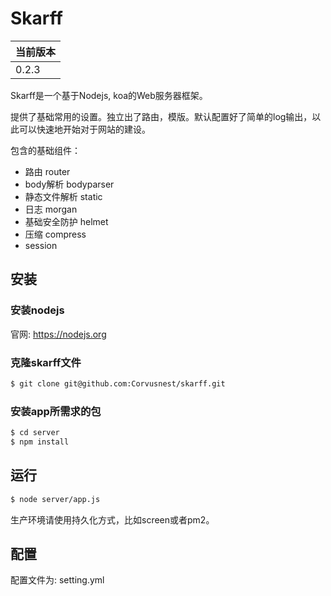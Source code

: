# Skarff

| 当前版本 |
| --- |
| 0.2.3 |

Skarff是一个基于Nodejs, koa的Web服务器框架。

提供了基础常用的设置。独立出了路由，模版。默认配置好了简单的log输出，以此可以快速地开始对于网站的建设。

包含的基础组件：

  - 路由 router
  - body解析 bodyparser
  - 静态文件解析 static
  - 日志 morgan
  - 基础安全防护 helmet
  - 压缩 compress
  - session

## 安装

### 安装nodejs

官网: https://nodejs.org

### 克隆skarff文件

```sh
$ git clone git@github.com:Corvusnest/skarff.git
```

### 安装app所需求的包

```sh
$ cd server
$ npm install
```

## 运行

```sh
$ node server/app.js
```

生产环境请使用持久化方式，比如screen或者pm2。

## 配置

配置文件为: setting.yml
